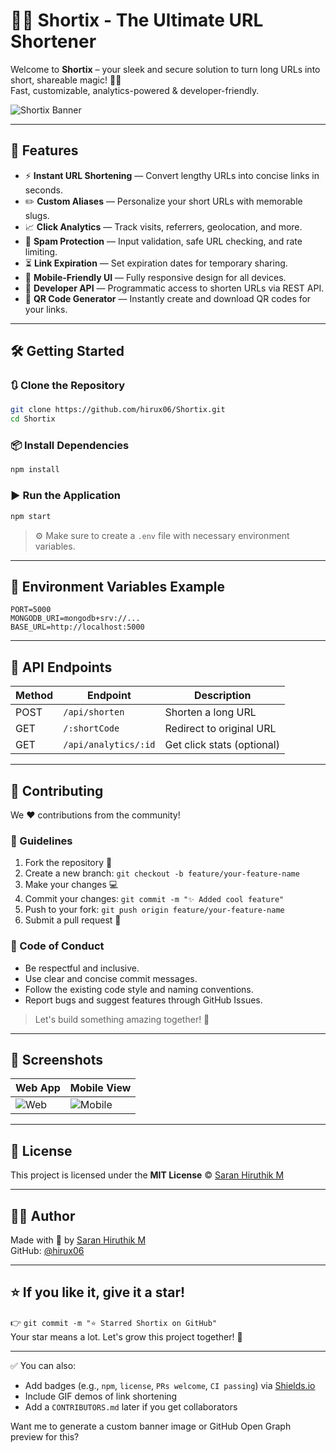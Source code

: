 
# 🚀🔗 Shortix - The Ultimate URL Shortener

Welcome to **Shortix** – your sleek and secure solution to turn long URLs into short, shareable magic! 🎯✨  
Fast, customizable, analytics-powered & developer-friendly.

![Shortix Banner]() <!-- Optional: Add your banner image -->

---

## 🌟 Features

- ⚡ **Instant URL Shortening** — Convert lengthy URLs into concise links in seconds.
- ✏️ **Custom Aliases** — Personalize your short URLs with memorable slugs.
- 📈 **Click Analytics** — Track visits, referrers, geolocation, and more.
- 🔐 **Spam Protection** — Input validation, safe URL checking, and rate limiting.
- ⏳ **Link Expiration** — Set expiration dates for temporary sharing.
- 📱 **Mobile-Friendly UI** — Fully responsive design for all devices.
- 🧠 **Developer API** — Programmatic access to shorten URLs via REST API.
- 🧾 **QR Code Generator** — Instantly create and download QR codes for your links.

---

## 🛠️ Getting Started

### 🔃 Clone the Repository

```bash
git clone https://github.com/hirux06/Shortix.git
cd Shortix
```

### 📦 Install Dependencies

```bash
npm install
```

### ▶️ Run the Application

```bash
npm start
```

> ⚙️ Make sure to create a `.env` file with necessary environment variables.

---

## 🔐 Environment Variables Example

```env
PORT=5000
MONGODB_URI=mongodb+srv://...
BASE_URL=http://localhost:5000
```

---

## 🧪 API Endpoints

| Method | Endpoint             | Description                |
|--------|----------------------|----------------------------|
| POST   | `/api/shorten`       | Shorten a long URL         |
| GET    | `/:shortCode`        | Redirect to original URL   |
| GET    | `/api/analytics/:id` | Get click stats (optional) |

---

## 🙌 Contributing

We ❤️ contributions from the community!

### 🧭 Guidelines

1. Fork the repository 🍴  
2. Create a new branch: `git checkout -b feature/your-feature-name`  
3. Make your changes 💻  
4. Commit your changes: `git commit -m "✨ Added cool feature"`  
5. Push to your fork: `git push origin feature/your-feature-name`  
6. Submit a pull request 🚀  

### 🔎 Code of Conduct

- Be respectful and inclusive.
- Use clear and concise commit messages.
- Follow the existing code style and naming conventions.
- Report bugs and suggest features through GitHub Issues.

> Let's build something amazing together! 💫

---

## 📸 Screenshots

| Web App | Mobile View |
|---------|-------------|
| ![Web](https://imgur.com/your-web.png) | ![Mobile](https://imgur.com/your-mobile.png) |

---

## 📄 License

This project is licensed under the **MIT License** © [Saran Hiruthik M](https://github.com/hirux06)

---

## 👨‍💻 Author

Made with 💖 by [Saran Hiruthik M](https://www.linkedin.com/in/saran-hiruthik-m/)  
GitHub: [@hirux06](https://github.com/hirux06)

---

## ⭐ If you like it, give it a star!

👉 `git commit -m "⭐ Starred Shortix on GitHub"`  
Your star means a lot. Let's grow this project together! 🚀

---

✅ You can also:
- Add badges (e.g., `npm`, `license`, `PRs welcome`, `CI passing`) via [Shields.io](https://shields.io/)
- Include GIF demos of link shortening
- Add a `CONTRIBUTORS.md` later if you get collaborators

Want me to generate a custom banner image or GitHub Open Graph preview for this?
